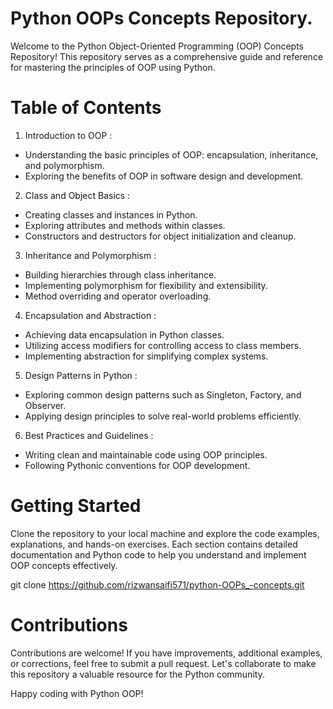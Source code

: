 # Python OOPs Concepts Repository. 
Welcome to the Python Object-Oriented Programming (OOP) Concepts Repository! This repository serves as a comprehensive guide and reference for mastering the principles of OOP using Python.

# Table of Contents
1. Introduction to OOP :
  * Understanding the basic principles of OOP: encapsulation, inheritance, and polymorphism.
  * Exploring the benefits of OOP in software design and development.

2. Class and Object Basics : 
  * Creating classes and instances in Python.
  * Exploring attributes and methods within classes.
  * Constructors and destructors for object initialization and cleanup.

3. Inheritance and Polymorphism :
  * Building hierarchies through class inheritance.
  * Implementing polymorphism for flexibility and extensibility.
  * Method overriding and operator overloading.

4. Encapsulation and Abstraction :
  * Achieving data encapsulation in Python classes.
  * Utilizing access modifiers for controlling access to class members.
  * Implementing abstraction for simplifying complex systems.

5. Design Patterns in Python :
  * Exploring common design patterns such as Singleton, Factory, and Observer.
  * Applying design principles to solve real-world problems efficiently.

6. Best Practices and Guidelines :
  * Writing clean and maintainable code using OOP principles.
  * Following Pythonic conventions for OOP development.

# Getting Started
Clone the repository to your local machine and explore the code examples, explanations, and hands-on exercises. Each section contains detailed documentation and Python code to help you understand and implement OOP concepts effectively.

git clone https://github.com/rizwansaifi571/python-OOPs_-concepts.git

# Contributions
Contributions are welcome! If you have improvements, additional examples, or corrections, feel free to submit a pull request. Let's collaborate to make this repository a valuable resource for the Python community.

Happy coding with Python OOP!

